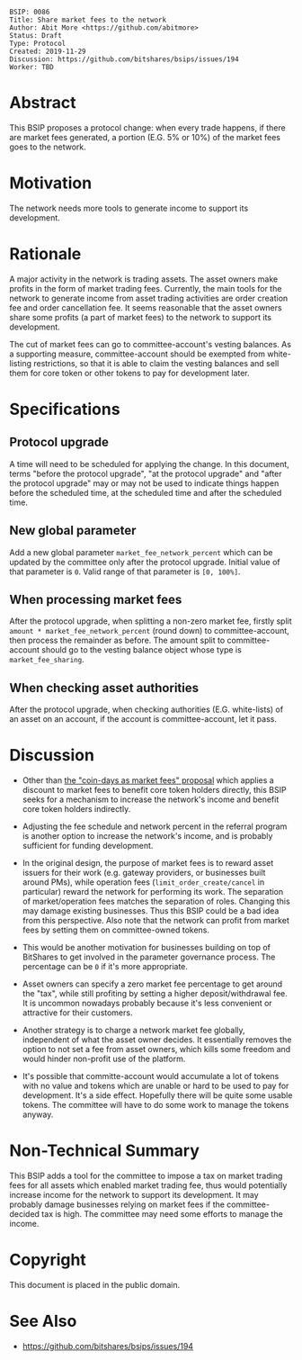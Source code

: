     BSIP: 0086
    Title: Share market fees to the network
    Author: Abit More <https://github.com/abitmore>
    Status: Draft
    Type: Protocol
    Created: 2019-11-29
    Discussion: https://github.com/bitshares/bsips/issues/194
    Worker: TBD

# Abstract

This BSIP proposes a protocol change: when every trade happens, if there are
market fees generated, a portion (E.G. 5% or 10%) of the market fees goes to
the network.

# Motivation

The network needs more tools to generate income to support its development.

# Rationale

A major activity in the network is trading assets. The asset owners make
profits in the form of market trading fees. Currently, the main tools for the
network to generate income from asset trading activities are order creation
fee and order cancellation fee. It seems reasonable that the asset owners
share some profits (a part of market fees) to the network to support its
development.

The cut of market fees can go to committee-account's vesting balances.
As a supporting measure, committee-account should be exempted from
white-listing restrictions, so that it is able to claim the vesting balances
and sell them for core token or other tokens to pay for development later.

# Specifications

## Protocol upgrade

A time will need to be scheduled for applying the change. In this document,
terms "before the protocol upgrade", "at the protocol upgrade" and "after
the protocol upgrade" may or may not be used to indicate things happen before
the scheduled time, at the scheduled time and after the scheduled time.

## New global parameter

Add a new global parameter `market_fee_network_percent` which can be updated
by the committee only after the protocol upgrade.
Initial value of that parameter is `0`.
Valid range of that parameter is `[0, 100%]`.

## When processing market fees

After the protocol upgrade, when splitting a non-zero market fee, firstly
split `amount * market_fee_network_percent` (round down) to committee-account,
then process the remainder as before. The amount split to committee-account
should go to the vesting balance object whose type is `market_fee_sharing`.

## When checking asset authorities

After the protocol upgrade, when checking authorities (E.G. white-lists) of an
asset on an account, if the account is committee-account, let it pass.

# Discussion

* Other than [the "coin-days as market fees" proposal](
 https://github.com/bitshares/bsips/issues/191) which applies
 a discount to market fees to benefit core token holders directly, this BSIP
 seeks for a mechanism to increase the network's income and benefit core token
 holders indirectly.

* Adjusting the fee schedule and network percent in the referral program is
 another option to increase the network's income, and is probably sufficient
 for funding development.

* In the original design, the purpose of market fees is to reward asset
 issuers for their work (e.g. gateway providers, or businesses built around
 PMs), while operation fees (`limit_order_create/cancel` in particular) reward
 the network for performing its work. The separation of market/operation fees
 matches the separation of roles. Changing this may damage existing businesses.
 Thus this BSIP could be a bad idea from this perspective. Also note that the
 network can profit from market fees by setting them on committee-owned tokens.

* This would be another motivation for businesses building on top of BitShares
 to get involved in the parameter governance process. The percentage can be
 `0` if it's more appropriate.

* Asset owners can specify a zero market fee percentage to get around the
 "tax", while still profiting by setting a higher deposit/withdrawal fee.
 It is uncommon nowadays probably because it's less convenient or attractive
 for their customers.

* Another strategy is to charge a network market fee globally, independent of
 what the asset owner decides. It essentially removes the option to not set
 a fee from asset owners, which kills some freedom and would hinder non-profit
 use of the platform.

* It's possible that committe-account would accumulate a lot of tokens with no
 value and tokens which are unable or hard to be used to pay for development.
 It's a side effect. Hopefully there will be quite some usable tokens.
 The committee will have to do some work to manage the tokens anyway.

# Non-Technical Summary

This BSIP adds a tool for the committee to impose a tax on market trading
fees for all assets which enabled market trading fee, thus would potentially
increase income for the network to support its development. It may probably
damage businesses relying on market fees if the committee-decided tax is high.
The committee may need some efforts to manage the income.

# Copyright

This document is placed in the public domain.

# See Also

* https://github.com/bitshares/bsips/issues/194

